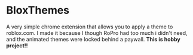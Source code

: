# BloxThemes

A very simple chrome extension that allows you to apply a theme to roblox.com.
I made it because I though RoPro had too much i didn't need, and the animated
themes were locked behind a paywall. **This is hobby project!!**
